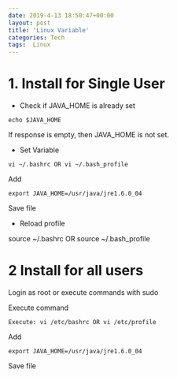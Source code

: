 ```yaml
---
date: 2019-4-13 18:50:47+00:00
layout: post
title: 'Linux Variable'
categories: Tech
tags:  Linux
---
```


# 1. Install for Single User

* Check if JAVA_HOME is already set 

````
echo $JAVA_HOME
````

If response is empty, then JAVA_HOME is not set.

* Set Variable

```
vi ~/.bashrc OR vi ~/.bash_profile
```

Add 
```
export JAVA_HOME=/usr/java/jre1.6.0_04
```
Save file

* Reload profile 

source ~/.bashrc OR source ~/.bash_profile



# 2 Install for all users 

Login as root or execute commands with sudo

Execute command
```
Execute: vi /etc/bashrc OR vi /etc/profile
```
Add 
```
export JAVA_HOME=/usr/java/jre1.6.0_04
```
Save file